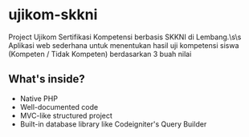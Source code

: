 # ujikom-skkni
Project Ujikom Sertifikasi Kompetensi berbasis SKKNI di Lembang.\s\s
Aplikasi web sederhana untuk menentukan hasil uji kompetensi siswa (Kompeten / Tidak Kompeten) berdasarkan 3 buah nilai

## What's inside?
* Native PHP
* Well-documented code
* MVC-like structured project
* Built-in database library like Codeigniter's Query Builder
